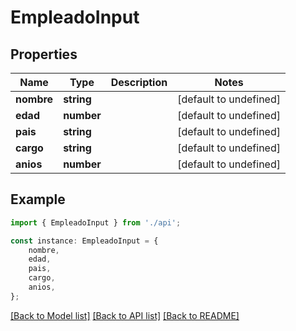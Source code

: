 # EmpleadoInput


## Properties

Name | Type | Description | Notes
------------ | ------------- | ------------- | -------------
**nombre** | **string** |  | [default to undefined]
**edad** | **number** |  | [default to undefined]
**pais** | **string** |  | [default to undefined]
**cargo** | **string** |  | [default to undefined]
**anios** | **number** |  | [default to undefined]

## Example

```typescript
import { EmpleadoInput } from './api';

const instance: EmpleadoInput = {
    nombre,
    edad,
    pais,
    cargo,
    anios,
};
```

[[Back to Model list]](../README.md#documentation-for-models) [[Back to API list]](../README.md#documentation-for-api-endpoints) [[Back to README]](../README.md)

